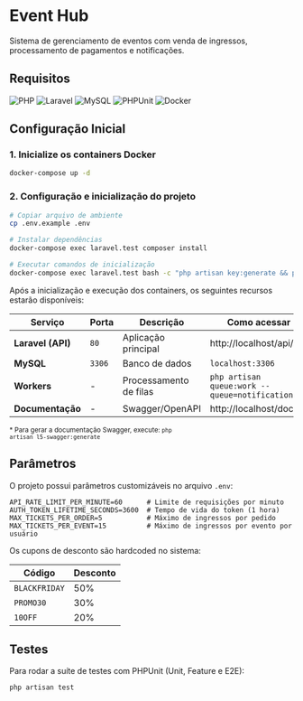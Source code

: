 # Event Hub

Sistema de gerenciamento de eventos com venda de ingressos, processamento de pagamentos e notificações.

## Requisitos

![PHP](https://img.shields.io/badge/PHP-8.4-777BB4?style=flat&logo=php&logoColor=white) ![Laravel](https://img.shields.io/badge/Laravel-12.0-FF2D20?style=flat&logo=laravel&logoColor=white) ![MySQL](https://img.shields.io/badge/MySQL-8.0-4479A1?style=flat&logo=mysql&logoColor=white) ![PHPUnit](https://img.shields.io/badge/PHPUnit-11.5.3-3C9CD7?style=flat&logo=php&logoColor=white) ![Docker](https://img.shields.io/badge/Docker-Required-2496ED?style=flat&logo=docker&logoColor=white)

## Configuração Inicial

### 1. Inicialize os containers Docker

```bash
docker-compose up -d
```

### 2. Configuração e inicialização do projeto

```bash
# Copiar arquivo de ambiente
cp .env.example .env

# Instalar dependências
docker-compose exec laravel.test composer install

# Executar comandos de inicialização
docker-compose exec laravel.test bash -c "php artisan key:generate && php artisan migrate && php artisan db:seed && php artisan migrate --env=testing"
```

Após a inicialização e execução dos containers, os seguintes recursos estarão disponíveis:

| Serviço | Porta | Descrição                          | Como acessar |
|---------|-------|------------------------------------|--------------|
| **Laravel (API)** | `80` | Aplicação principal                | http://localhost/api/v1/ |
| **MySQL** | `3306` | Banco de dados                     | `localhost:3306` |
| **Workers** | - | Processamento de filas | `php artisan queue:work --queue=notifications` |
| **Documentação** | - | Swagger/OpenAPI | http://localhost/docs* |

<small>* Para gerar a documentação Swagger, execute: <code>php artisan l5-swagger:generate</code></small>


## Parâmetros

O projeto possui parâmetros customizáveis no arquivo `.env`:

```env
API_RATE_LIMIT_PER_MINUTE=60      # Limite de requisições por minuto
AUTH_TOKEN_LIFETIME_SECONDS=3600  # Tempo de vida do token (1 hora)
MAX_TICKETS_PER_ORDER=5           # Máximo de ingressos por pedido
MAX_TICKETS_PER_EVENT=15          # Máximo de ingressos por evento por usuário
```

Os cupons de desconto são hardcoded no sistema:

| Código | Desconto |
|--------|----------|
| `BLACKFRIDAY` | 50% |
| `PROMO30` | 30% |
| `10OFF` | 20% |

## Testes

Para rodar a suíte de testes com PHPUnit (Unit, Feature e E2E):

```bash
php artisan test
```
